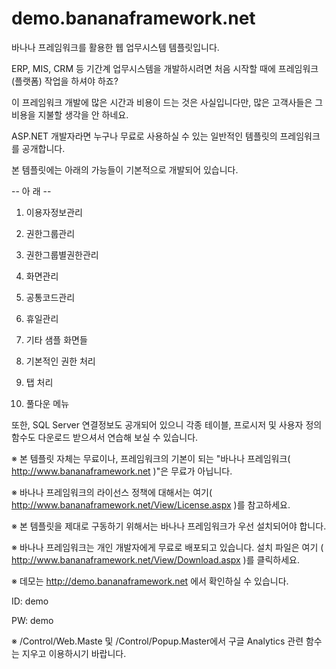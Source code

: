 demo.bananaframework.net
========================

바나나 프레임워크를 활용한 웹 업무시스템 템플릿입니다.

ERP, MIS, CRM 등 기간계 업무시스템을 개발하시려면 처음 시작할 때에 프레임워크(플랫폼) 작업을 하셔야 하죠?

이 프레임워크 개발에 많은 시간과 비용이 드는 것은 사실입니다만, 많은 고객사들은 그 비용을 지불할 생각을 안 하네요.

ASP.NET 개발자라면 누구나 무료로 사용하실 수 있는 일반적인 템플릿의 프레임워크를 공개합니다.

본 템플릿에는 아래의 가능들이 기본적으로 개발되어 있습니다.

-- 아 래 --

01) 이용자정보관리

02) 권한그룹관리

03) 권한그룹별권한관리

04) 화면관리

05) 공통코드관리

06) 휴일관리

07) 기타 샘플 화면들

08) 기본적인 권한 처리

09) 탭 처리

10) 풀다운 메뉴

또한, SQL Server 연결정보도 공개되어 있으니 각종 테이블, 프로시저 및 사용자 정의 함수도 다운로드 받으셔서 연습해 보실 수 있습니다.

※ 본 템플릿 자체는 무료이나, 프레임워크의 기본이 되는 "바나나 프레임워크( http://www.bananaframework.net )"은 무료가 아닙니다.

※ 바나나 프레임워크의 라이선스 정책에 대해서는 여기( http://www.bananaframework.net/View/License.aspx )를 참고하세요.

※ 본 템플릿을 제대로 구동하기 위해서는 바나나 프레임워크가 우선 설치되어야 합니다.

※ 바나나 프레임워크는 개인 개발자에게 무료로 배포되고 있습니다. 설치 파일은 여기 ( http://www.bananaframework.net/View/Download.aspx )를 클릭하세요.

※ 데모는 http://demo.bananaframework.net 에서 확인하실 수 있습니다.

ID: demo

PW: demo

※ /Control/Web.Maste 및 /Control/Popup.Master에서 구글 Analytics 관련 함수는 지우고 이용하시기 바랍니다.